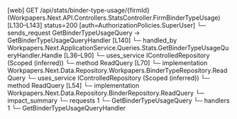[web] GET /api/stats/binder-type-usage/{firmId}  (Workpapers.Next.API.Controllers.StatsController.FirmBinderTypeUsage)  [L130–L143] status=200 [auth=AuthorizationPolicies.SuperUser]
  └─ sends_request GetBinderTypeUsageQuery -> GetBinderTypeUsageQueryHandler [L140]
    └─ handled_by Workpapers.Next.ApplicationService.Queries.Stats.GetBinderTypeUsageQueryHandler.Handle [L36–L90]
      └─ uses_service IControlledRepository<BinderType> (Scoped (inferred))
        └─ method ReadQuery [L70]
          └─ implementation Workpapers.Next.Data.Repository.Workpapers.BinderTypeRepository.ReadQuery
      └─ uses_service IControlledRepository<Binder> (Scoped (inferred))
        └─ method ReadQuery [L54]
          └─ implementation Workpapers.Next.Data.Repository.BinderRepository.ReadQuery
  └─ impact_summary
    └─ requests 1
      └─ GetBinderTypeUsageQuery
    └─ handlers 1
      └─ GetBinderTypeUsageQueryHandler

